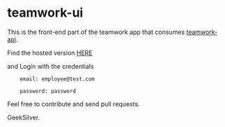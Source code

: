 # teamwork-ui
This is the front-end part of the teamwork app that consumes [teamwork-api](https://teamwork-rest-api.herokuapp.com/teamwork/v1/api-docs/).

Find the hosted version [HERE](https://secret-everglades-27275.herokuapp.com)

and Login with the credentials

        email: employee@test.com
        
        password: password
        
Feel free to contribute and send pull requests.

GeekSilver.
